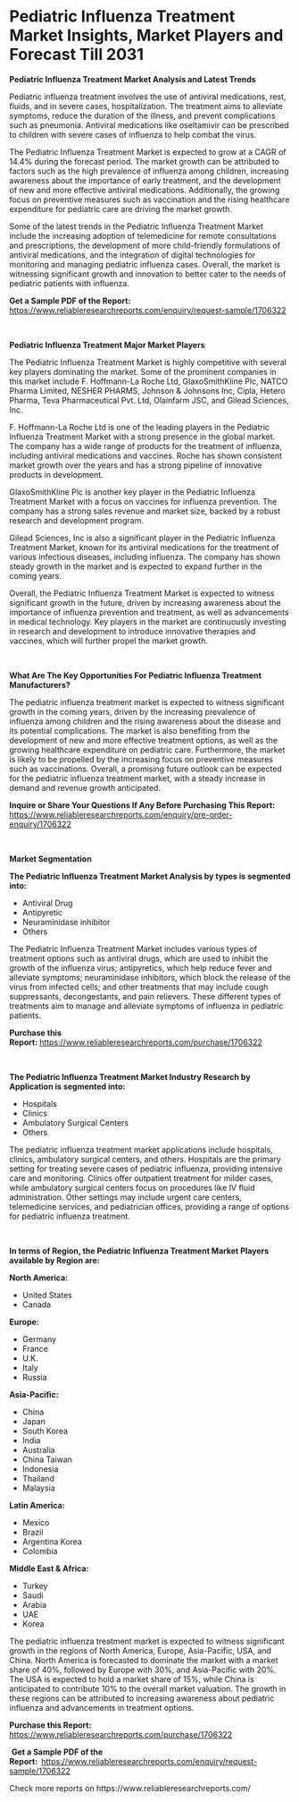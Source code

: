 <p><h1>Pediatric Influenza Treatment Market Insights, Market Players and Forecast Till 2031</h1></p><p><strong>Pediatric Influenza Treatment Market Analysis and Latest Trends</strong></p>
<p><p>Pediatric influenza treatment involves the use of antiviral medications, rest, fluids, and in severe cases, hospitalization. The treatment aims to alleviate symptoms, reduce the duration of the illness, and prevent complications such as pneumonia. Antiviral medications like oseltamivir can be prescribed to children with severe cases of influenza to help combat the virus.</p><p>The Pediatric Influenza Treatment Market is expected to grow at a CAGR of 14.4% during the forecast period. The market growth can be attributed to factors such as the high prevalence of influenza among children, increasing awareness about the importance of early treatment, and the development of new and more effective antiviral medications. Additionally, the growing focus on preventive measures such as vaccination and the rising healthcare expenditure for pediatric care are driving the market growth.</p><p>Some of the latest trends in the Pediatric Influenza Treatment Market include the increasing adoption of telemedicine for remote consultations and prescriptions, the development of more child-friendly formulations of antiviral medications, and the integration of digital technologies for monitoring and managing pediatric influenza cases. Overall, the market is witnessing significant growth and innovation to better cater to the needs of pediatric patients with influenza.</p></p>
<p><strong>Get a Sample PDF of the Report:&nbsp;</strong> <a href="https://www.reliableresearchreports.com/enquiry/request-sample/1706322">https://www.reliableresearchreports.com/enquiry/request-sample/1706322</a></p>
<p>&nbsp;</p>
<p><strong>Pediatric Influenza Treatment Major Market Players</strong></p>
<p><p>The Pediatric Influenza Treatment Market is highly competitive with several key players dominating the market. Some of the prominent companies in this market include F. Hoffmann-La Roche Ltd, GlaxoSmithKline Plc, NATCO Pharma Limited, NESHER PHARMS, Johnson & Johnsons Inc, Cipla, Hetero Pharma, Teva Pharmaceutical Pvt. Ltd, Olainfarm JSC, and Gilead Sciences, Inc.</p><p>F. Hoffmann-La Roche Ltd is one of the leading players in the Pediatric Influenza Treatment Market with a strong presence in the global market. The company has a wide range of products for the treatment of influenza, including antiviral medications and vaccines. Roche has shown consistent market growth over the years and has a strong pipeline of innovative products in development.</p><p>GlaxoSmithKline Plc is another key player in the Pediatric Influenza Treatment Market with a focus on vaccines for influenza prevention. The company has a strong sales revenue and market size, backed by a robust research and development program.</p><p>Gilead Sciences, Inc is also a significant player in the Pediatric Influenza Treatment Market, known for its antiviral medications for the treatment of various infectious diseases, including influenza. The company has shown steady growth in the market and is expected to expand further in the coming years.</p><p>Overall, the Pediatric Influenza Treatment Market is expected to witness significant growth in the future, driven by increasing awareness about the importance of influenza prevention and treatment, as well as advancements in medical technology. Key players in the market are continuously investing in research and development to introduce innovative therapies and vaccines, which will further propel the market growth.</p></p>
<p>&nbsp;</p>
<p><strong>What Are The Key Opportunities For Pediatric Influenza Treatment Manufacturers?</strong></p>
<p><p>The pediatric influenza treatment market is expected to witness significant growth in the coming years, driven by the increasing prevalence of influenza among children and the rising awareness about the disease and its potential complications. The market is also benefiting from the development of new and more effective treatment options, as well as the growing healthcare expenditure on pediatric care. Furthermore, the market is likely to be propelled by the increasing focus on preventive measures such as vaccinations. Overall, a promising future outlook can be expected for the pediatric influenza treatment market, with a steady increase in demand and revenue growth anticipated.</p></p>
<p><strong>Inquire or Share Your Questions If Any Before Purchasing This Report:</strong> <a href="https://www.reliableresearchreports.com/enquiry/pre-order-enquiry/1706322">https://www.reliableresearchreports.com/enquiry/pre-order-enquiry/1706322</a></p>
<p>&nbsp;</p>
<p><strong>Market Segmentation</strong></p>
<p><strong>The Pediatric Influenza Treatment Market Analysis by types is segmented into:</strong></p>
<p><ul><li>Antiviral Drug</li><li>Antipyretic</li><li>Neuraminidase inhibitor</li><li>Others</li></ul></p>
<p><p>The Pediatric Influenza Treatment Market includes various types of treatment options such as antiviral drugs, which are used to inhibit the growth of the influenza virus; antipyretics, which help reduce fever and alleviate symptoms; neuraminidase inhibitors, which block the release of the virus from infected cells; and other treatments that may include cough suppressants, decongestants, and pain relievers. These different types of treatments aim to manage and alleviate symptoms of influenza in pediatric patients.</p></p>
<p><strong>Purchase this Report:&nbsp;</strong><a href="https://www.reliableresearchreports.com/purchase/1706322">https://www.reliableresearchreports.com/purchase/1706322</a></p>
<p>&nbsp;</p>
<p><strong>The Pediatric Influenza Treatment Market Industry Research by Application is segmented into:</strong></p>
<p><ul><li>Hospitals</li><li>Clinics</li><li>Ambulatory Surgical Centers</li><li>Others</li></ul></p>
<p><p>The pediatric influenza treatment market applications include hospitals, clinics, ambulatory surgical centers, and others. Hospitals are the primary setting for treating severe cases of pediatric influenza, providing intensive care and monitoring. Clinics offer outpatient treatment for milder cases, while ambulatory surgical centers focus on procedures like IV fluid administration. Other settings may include urgent care centers, telemedicine services, and pediatrician offices, providing a range of options for pediatric influenza treatment.</p></p>
<p>&nbsp;</p>
<p><strong>In terms of Region, the Pediatric Influenza Treatment Market Players available by Region are:</strong></p>
<p>
    <p> <strong> North America: </strong>
        <ul>
            <li>United States</li>
            <li>Canada</li>
        </ul>
        </p> 
    <p> <strong> Europe: </strong>
        <ul>
            <li>Germany</li>
            <li>France</li>
            <li>U.K.</li>
            <li>Italy</li>
            <li>Russia</li>
        </ul>
        </p> 
    <p> <strong> Asia-Pacific: </strong>
        <ul>
            <li>China</li>
            <li>Japan</li>
            <li>South Korea</li>
            <li>India</li>
            <li>Australia</li>
            <li>China Taiwan</li>
            <li>Indonesia</li>
            <li>Thailand</li>
            <li>Malaysia</li>
        </ul>
        </p> 
    <p> <strong> Latin America: </strong>
        <ul>
            <li>Mexico</li>
            <li>Brazil</li>
            <li>Argentina Korea</li>
            <li>Colombia</li>
        </ul>
        </p> 
    <p> <strong> Middle East & Africa: </strong>
        <ul>
            <li>Turkey</li>
            <li>Saudi</li>
            <li>Arabia</li>
            <li>UAE</li>
            <li>Korea</li>
        </ul>
    </p>
    </p>
<p><p>The pediatric influenza treatment market is expected to witness significant growth in the regions of North America, Europe, Asia-Pacific, USA, and China. North America is forecasted to dominate the market with a market share of 40%, followed by Europe with 30%, and Asia-Pacific with 20%. The USA is expected to hold a market share of 15%, while China is anticipated to contribute 10% to the overall market valuation. The growth in these regions can be attributed to increasing awareness about pediatric influenza and advancements in treatment options.</p></p>
<p><strong>Purchase this Report: </strong><a href="https://www.reliableresearchreports.com/purchase/1706322">https://www.reliableresearchreports.com/purchase/1706322</a></p>
<p>&nbsp;<strong>Get a Sample PDF of the Report:&nbsp;&nbsp;</strong><a href="https://www.reliableresearchreports.com/enquiry/request-sample/1706322">https://www.reliableresearchreports.com/enquiry/request-sample/1706322</a></p>
<p><strong></strong></p>
<p>Check more reports on https://www.reliableresearchreports.com/</p>